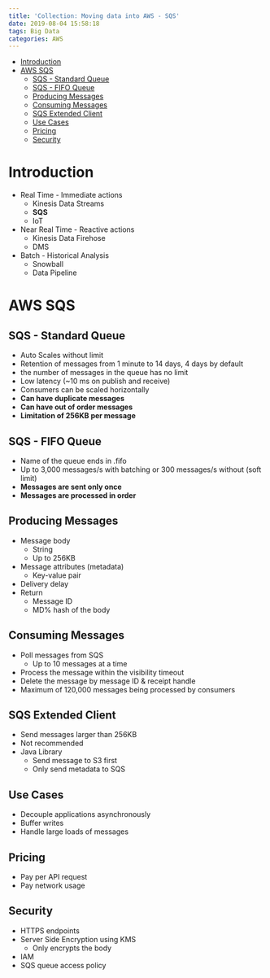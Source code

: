```yaml
---
title: 'Collection: Moving data into AWS - SQS'
date: 2019-08-04 15:58:18
tags: Big Data
categories: AWS
---
```


- [Introduction](#Introduction)
- [AWS SQS](#AWS-SQS)
  - [SQS - Standard Queue](#SQS-Standard-Queue)
  - [SQS - FIFO Queue](#SQS-FIFO-Queue)
  - [Producing Messages](#Producing-Messages)
  - [Consuming Messages](#Consuming-Messages)
  - [SQS Extended Client](#SQS-Extended-Client)
  - [Use Cases](#Use-Cases)
  - [Pricing](#Pricing)
  - [Security](#Security)

# Introduction

- Real Time - Immediate actions
  - Kinesis Data Streams
  - **SQS**
  - IoT
- Near Real Time - Reactive actions
  - Kinesis Data Firehose
  - DMS
- Batch - Historical Analysis
  - Snowball
  - Data Pipeline

# AWS SQS

## SQS - Standard Queue
- Auto Scales without limit
- Retention of messages from 1 minute to 14 days, 4 days by default
- the number of messages in the queue has no limit
- Low latency (~10 ms on publish and receive)
- Consumers can be scaled horizontally
- **Can have duplicate messages**
- **Can have out of order messages**
- **Limitation of 256KB per message**

## SQS - FIFO Queue
- Name of the queue ends in .fifo
- Up to 3,000 messages/s with batching or 300 messages/s without (soft limit)
- **Messages are sent only once**
- **Messages are processed in order**

## Producing Messages
- Message body
  - String
  - Up to 256KB
- Message attributes (metadata)
  - Key-value pair
- Delivery delay
- Return
  - Message ID
  - MD% hash of the body

## Consuming Messages
- Poll messages from SQS 
  - Up to 10 messages at a time
- Process the message within the visibility timeout
- Delete the message by message ID & receipt handle
- Maximum of 120,000 messages being processed by consumers

## SQS Extended Client
- Send messages larger than 256KB
- Not recommended
- Java Library
  - Send message to S3 first
  - Only send metadata to SQS

## Use Cases
- Decouple applications asynchronously
- Buffer writes
- Handle large loads of messages

## Pricing
- Pay per API request
- Pay network usage

## Security
- HTTPS endpoints
- Server Side Encryption using KMS
  - Only encrypts the body
- IAM
- SQS queue access policy